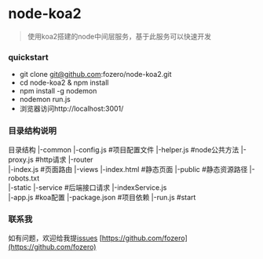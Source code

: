 # node-koa2

> 使用koa2搭建的node中间层服务，基于此服务可以快速开发

### quickstart
- git clone git@github.com:fozero/node-koa2.git
- cd node-koa2 & npm install
- npm install -g nodemon
- nodemon run.js
- 浏览器访问http://localhost:3001/


### 目录结构说明

目录结构
|-common
    |-config.js    #项目配置文件
    |-helper.js    #node公共方法
    |-proxy.js     #http请求
|-router          
    |-index.js      #页面路由
|-views
    |-index.html    #静态页面
|-public            #静态资源路径
    |-robots.txt    
    |-static
|-service            #后端接口请求
    |-indexService.js   
|-app.js              #koa配置
|-package.json        #项目依赖
|-run.js              #start

### 联系我

如有问题，欢迎给我提[issues](https://github.com/fozero/node-koa2/issues)
[https://github.com/fozero](https://github.com/fozero)